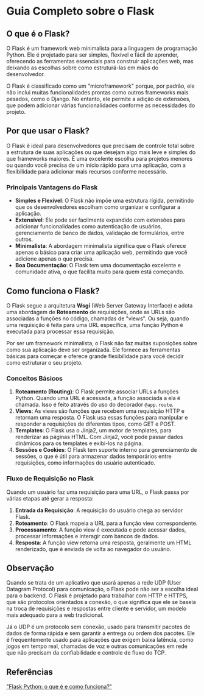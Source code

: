 # Guia Completo sobre o Flask

## O que é o Flask?

O Flask é um framework web minimalista para a linguagem de programação Python. Ele é projetado para ser simples, flexível e fácil de aprender, oferecendo as ferramentas essenciais para construir aplicações web, mas deixando as escolhas sobre como estruturá-las em mãos do desenvolvedor. 

O Flask é classificado como um "microframework" porque, por padrão, ele não inclui muitas funcionalidades prontas como outros frameworks mais pesados, como o Django. No entanto, ele permite a adição de extensões, que podem adicionar várias funcionalidades conforme as necessidades do projeto.

## Por que usar o Flask?

O Flask é ideal para desenvolvedores que precisam de controle total sobre a estrutura de suas aplicações ou que desejam algo mais leve e simples do que frameworks maiores. É uma excelente escolha para projetos menores ou quando você precisa de um início rápido para uma aplicação, com a flexibilidade para adicionar mais recursos conforme necessário.

### Principais Vantagens do Flask

- **Simples e Flexível**: O Flask não impõe uma estrutura rígida, permitindo que os desenvolvedores escolham como organizar e configurar a aplicação.
- **Extensível**: Ele pode ser facilmente expandido com extensões para adicionar funcionalidades como autenticação de usuários, gerenciamento de banco de dados, validação de formulários, entre outros.
- **Minimalista**: A abordagem minimalista significa que o Flask oferece apenas o básico para criar uma aplicação web, permitindo que você adicione apenas o que precisa.
- **Boa Documentação**: O Flask tem uma documentação excelente e comunidade ativa, o que facilita muito para quem está começando.

## Como funciona o Flask?

O Flask segue a arquitetura **Wsgi** (Web Server Gateway Interface) e adota uma abordagem de **Roteamento** de requisições, onde as URLs são associadas a funções no código, chamadas de "views". Ou seja, quando uma requisição é feita para uma URL específica, uma função Python é executada para processar essa requisição.

Por ser um framework minimalista, o Flask não faz muitas suposições sobre como sua aplicação deve ser organizada. Ele fornece as ferramentas básicas para começar e oferece grande flexibilidade para você decidir como estruturar o seu projeto.

### Conceitos Básicos

1. **Roteamento (Routing)**: O Flask permite associar URLs a funções Python. Quando uma URL é acessada, a função associada a ela é chamada. Isso é feito através do uso do decorador `@app.route`.
2. **Views**: As views são funções que recebem uma requisição HTTP e retornam uma resposta. O Flask usa essas funções para manipular e responder a requisições de diferentes tipos, como GET e POST.
3. **Templates**: O Flask usa o Jinja2, um motor de templates, para renderizar as páginas HTML. Com Jinja2, você pode passar dados dinâmicos para os templates e exibi-los na página.
4. **Sessões e Cookies**: O Flask tem suporte interno para gerenciamento de sessões, o que é útil para armazenar dados temporários entre requisições, como informações do usuário autenticado.

### Fluxo de Requisição no Flask

Quando um usuário faz uma requisição para uma URL, o Flask passa por várias etapas até gerar a resposta:

1. **Entrada da Requisição**: A requisição do usuário chega ao servidor Flask.
2. **Roteamento**: O Flask mapeia a URL para a função view correspondente.
3. **Processamento**: A função view é executada e pode acessar dados, processar informações e interagir com bancos de dados.
4. **Resposta**: A função view retorna uma resposta, geralmente um HTML renderizado, que é enviada de volta ao navegador do usuário.

## Observação
Quando se trata de um aplicativo que usará apenas a rede UDP (User Datagram Protocol) para comunicação, o Flask pode não ser a escolha ideal para o backend. O Flask é projetado para trabalhar com HTTP e HTTPS, que são protocolos orientados a conexão, o que significa que ele se baseia na troca de requisições e respostas entre cliente e servidor, um modelo mais adequado para a web tradicional.

Já o UDP é um protocolo sem conexão, usado para transmitir pacotes de dados de forma rápida e sem garantir a entrega ou ordem dos pacotes. Ele é frequentemente usado para aplicações que exigem baixa latência, como jogos em tempo real, chamadas de voz e outras comunicações em rede que não precisam da confiabilidade e controle de fluxo do TCP.  

## Referências

["Flask Python: o que é e como funciona?"](https://www.locaweb.com.br/blog/temas/codigo-aberto/flask-phyton-o-que-e/)

